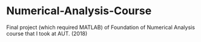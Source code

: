 # Numerical-Analysis-Course
Final project (which required MATLAB) of Foundation of Numerical Analysis course that I took at AUT. (2018) 
